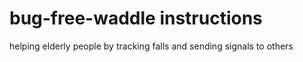 # bug-free-waddle instructions
helping elderly people by tracking falls and sending signals to others
